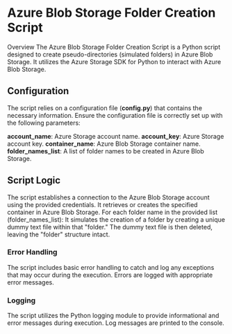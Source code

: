 # Azure Blob Storage Folder Creation Script
Overview
The Azure Blob Storage Folder Creation Script is a Python script designed to create pseudo-directories (simulated folders) in Azure Blob Storage. It utilizes the Azure Storage SDK for Python to interact with Azure Blob Storage.

## Configuration
The script relies on a configuration file (**config.py**) that contains the necessary information. Ensure the configuration file is correctly set up with the following parameters:

**account_name**: Azure Storage account name.
**account_key**: Azure Storage account key.
**container_name**: Azure Blob Storage container name.
**folder_names_list**: A list of folder names to be created in Azure Blob Storage.

## Script Logic
The script establishes a connection to the Azure Blob Storage account using the provided credentials.
It retrieves or creates the specified container in Azure Blob Storage.
For each folder name in the provided list (folder_names_list):
It simulates the creation of a folder by creating a unique dummy text file within that "folder."
The dummy text file is then deleted, leaving the "folder" structure intact.

### Error Handling
The script includes basic error handling to catch and log any exceptions that may occur during the execution. Errors are logged with appropriate error messages.

### Logging
The script utilizes the Python logging module to provide informational and error messages during execution. Log messages are printed to the console.

